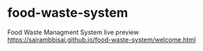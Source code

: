 # food-waste-system
Food Waste Managment System 
live preview
 https://sairambbisai.github.io/food-waste-system/welcome.html
